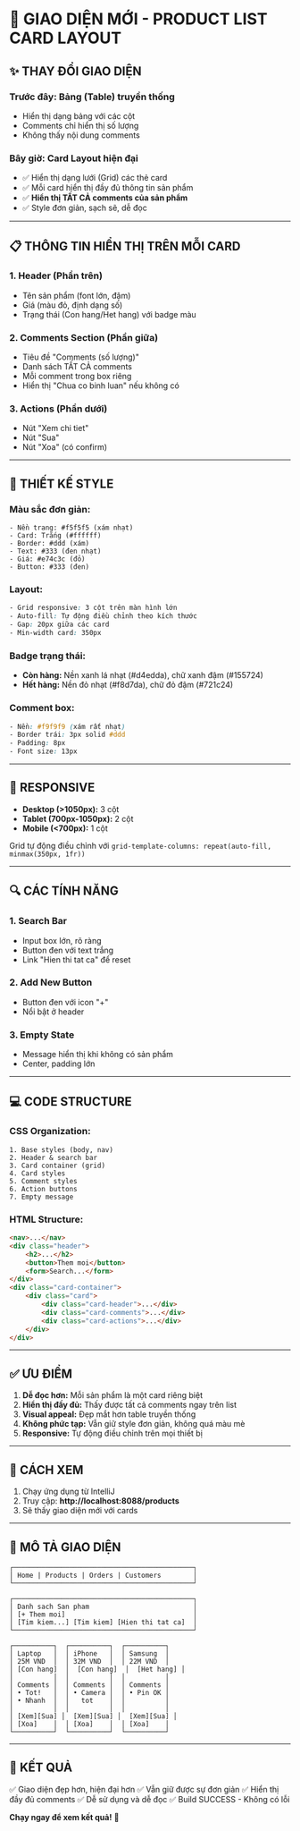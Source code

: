 # 🎨 GIAO DIỆN MỚI - PRODUCT LIST CARD LAYOUT

## ✨ THAY ĐỔI GIAO DIỆN

### **Trước đây:** Bảng (Table) truyền thống
- Hiển thị dạng bảng với các cột
- Comments chỉ hiển thị số lượng
- Không thấy nội dung comments

### **Bây giờ:** Card Layout hiện đại
- ✅ Hiển thị dạng lưới (Grid) các thẻ card
- ✅ Mỗi card hiển thị đầy đủ thông tin sản phẩm
- ✅ **Hiển thị TẤT CẢ comments của sản phẩm**
- ✅ Style đơn giản, sạch sẽ, dễ đọc

---

## 📋 THÔNG TIN HIỂN THỊ TRÊN MỖI CARD

### 1. **Header (Phần trên)**
- Tên sản phẩm (font lớn, đậm)
- Giá (màu đỏ, định dạng số)
- Trạng thái (Con hang/Het hang) với badge màu

### 2. **Comments Section (Phần giữa)**
- Tiêu đề "Comments (số lượng)"
- Danh sách TẤT CẢ comments
- Mỗi comment trong box riêng
- Hiển thị "Chua co binh luan" nếu không có

### 3. **Actions (Phần dưới)**
- Nút "Xem chi tiet"
- Nút "Sua"
- Nút "Xoa" (có confirm)

---

## 🎨 THIẾT KẾ STYLE

### **Màu sắc đơn giản:**
```
- Nền trang: #f5f5f5 (xám nhạt)
- Card: Trắng (#ffffff)
- Border: #ddd (xám)
- Text: #333 (đen nhạt)
- Giá: #e74c3c (đỏ)
- Button: #333 (đen)
```

### **Layout:**
```css
- Grid responsive: 3 cột trên màn hình lớn
- Auto-fill: Tự động điều chỉnh theo kích thước
- Gap: 20px giữa các card
- Min-width card: 350px
```

### **Badge trạng thái:**
- **Còn hàng:** Nền xanh lá nhạt (#d4edda), chữ xanh đậm (#155724)
- **Hết hàng:** Nền đỏ nhạt (#f8d7da), chữ đỏ đậm (#721c24)

### **Comment box:**
```css
- Nền: #f9f9f9 (xám rất nhạt)
- Border trái: 3px solid #ddd
- Padding: 8px
- Font size: 13px
```

---

## 📱 RESPONSIVE

- **Desktop (>1050px):** 3 cột
- **Tablet (700px-1050px):** 2 cột
- **Mobile (<700px):** 1 cột

Grid tự động điều chỉnh với `grid-template-columns: repeat(auto-fill, minmax(350px, 1fr))`

---

## 🔍 CÁC TÍNH NĂNG

### 1. **Search Bar**
- Input box lớn, rõ ràng
- Button đen với text trắng
- Link "Hien thi tat ca" để reset

### 2. **Add New Button**
- Button đen với icon "+"
- Nổi bật ở header

### 3. **Empty State**
- Message hiển thị khi không có sản phẩm
- Center, padding lớn

---

## 💻 CODE STRUCTURE

### CSS Organization:
```
1. Base styles (body, nav)
2. Header & search bar
3. Card container (grid)
4. Card styles
5. Comment styles
6. Action buttons
7. Empty message
```

### HTML Structure:
```html
<nav>...</nav>
<div class="header">
    <h2>...</h2>
    <button>Them moi</button>
    <form>Search...</form>
</div>
<div class="card-container">
    <div class="card">
        <div class="card-header">...</div>
        <div class="card-comments">...</div>
        <div class="card-actions">...</div>
    </div>
</div>
```

---

## ✅ ƯU ĐIỂM

1. **Dễ đọc hơn:** Mỗi sản phẩm là một card riêng biệt
2. **Hiển thị đầy đủ:** Thấy được tất cả comments ngay trên list
3. **Visual appeal:** Đẹp mắt hơn table truyền thống
4. **Không phức tạp:** Vẫn giữ style đơn giản, không quá màu mè
5. **Responsive:** Tự động điều chỉnh trên mọi thiết bị

---

## 🚀 CÁCH XEM

1. Chạy ứng dụng từ IntelliJ
2. Truy cập: **http://localhost:8088/products**
3. Sẽ thấy giao diện mới với cards

---

## 📸 MÔ TẢ GIAO DIỆN

```
┌─────────────────────────────────────────────┐
│ Home | Products | Orders | Customers        │
└─────────────────────────────────────────────┘

┌─────────────────────────────────────────────┐
│ Danh sach San pham                          │
│ [+ Them moi]                                │
│ [Tim kiem...] [Tim kiem] [Hien thi tat ca]  │
└─────────────────────────────────────────────┘

┌──────────┐  ┌──────────┐  ┌──────────┐
│ Laptop   │  │ iPhone   │  │ Samsung  │
│ 25M VND  │  │ 32M VND  │  │ 22M VND  │
│ [Con hang]  │  [Con hang]  │  [Het hang] │
│          │  │          │  │          │
│ Comments │  │ Comments │  │ Comments │
│ • Tot!   │  │ • Camera │  │ • Pin OK │
│ • Nhanh  │  │   tot    │  │          │
│          │  │          │  │          │
│ [Xem][Sua] │  [Xem][Sua] │  [Xem][Sua] │
│ [Xoa]    │  │ [Xoa]    │  │ [Xoa]    │
└──────────┘  └──────────┘  └──────────┘
```

---

## 🎯 KẾT QUẢ

✅ Giao diện đẹp hơn, hiện đại hơn
✅ Vẫn giữ được sự đơn giản
✅ Hiển thị đầy đủ comments
✅ Dễ sử dụng và dễ đọc
✅ Build SUCCESS - Không có lỗi

**Chạy ngay để xem kết quả!** 🎉
